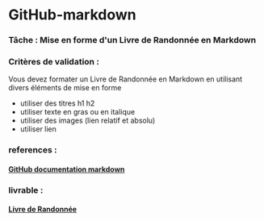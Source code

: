 # GitHub-markdown

 ###  Tâche : Mise en forme d'un Livre de Randonnée  en Markdown

###  Critères de validation :
 Vous devez formater un Livre de Randonnée en Markdown en utilisant divers éléments de mise en forme
 - utiliser des titres h1 h2
 - utiliser texte en gras ou  en italique
 - utiliser des images (lien relatif et absolu)
 - utiliser lien 

 ###  references : 
 ####  [GitHub documentation markdown ](https://docs.github.com/fr/get-started/writing-on-github/getting-started-with-writing-and-formatting-on-github/basic-writing-and-formatting-syntax)
 ### livrable :
 ####  [Livre de Randonnée ](https://github.com/zaani12/CNMH/blob/main/Branche-technique/labs/lab%20Github-markdown/randonner.md)

